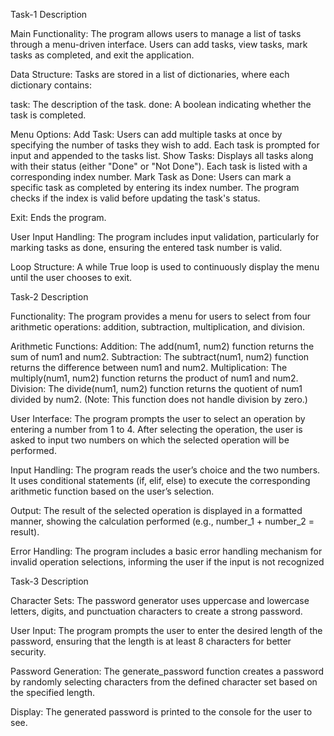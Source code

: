 Task-1
Description

Main Functionality:
The program allows users to manage a list of tasks through a menu-driven interface. Users can add tasks, view tasks, mark tasks as completed, and exit the application.

Data Structure:
Tasks are stored in a list of dictionaries, where each dictionary contains:

task: The description of the task.
done: A boolean indicating whether the task is completed.

Menu Options:
Add Task: Users can add multiple tasks at once by specifying the number of tasks they wish to add. Each task is prompted for input and appended to the tasks list.
Show Tasks: Displays all tasks along with their status (either "Done" or "Not Done"). Each task is listed with a corresponding index number.
Mark Task as Done: Users can mark a specific task as completed by entering its index number. The program checks if the index is valid before updating the task's status.

Exit: Ends the program.

User Input Handling:
The program includes input validation, particularly for marking tasks as done, ensuring the entered task number is valid.

Loop Structure:
A while True loop is used to continuously display the menu until the user chooses to exit.

Task-2
Description

Functionality:
The program provides a menu for users to select from four arithmetic operations: addition, subtraction, multiplication, and division.

Arithmetic Functions:
Addition: The add(num1, num2) function returns the sum of num1 and num2.
Subtraction: The subtract(num1, num2) function returns the difference between num1 and num2.
Multiplication: The multiply(num1, num2) function returns the product of num1 and num2.
Division: The divide(num1, num2) function returns the quotient of num1 divided by num2. (Note: This function does not handle division by zero.)

User Interface:
The program prompts the user to select an operation by entering a number from 1 to 4.
After selecting the operation, the user is asked to input two numbers on which the selected operation will be performed.

Input Handling:
The program reads the user’s choice and the two numbers. It uses conditional statements (if, elif, else) to execute the corresponding arithmetic function based on the user’s selection.

Output:
The result of the selected operation is displayed in a formatted manner, showing the calculation performed (e.g., number_1 + number_2 = result).

Error Handling:
The program includes a basic error handling mechanism for invalid operation selections, informing the user if the input is not recognized

Task-3
Description

Character Sets:
The password generator uses uppercase and lowercase letters, digits, and punctuation characters to create a strong password.

User Input:
The program prompts the user to enter the desired length of the password, ensuring that the length is at least 8 characters for better security.

Password Generation:
The generate_password function creates a password by randomly selecting characters from the defined character set based on the specified length.

Display:
The generated password is printed to the console for the user to see.
